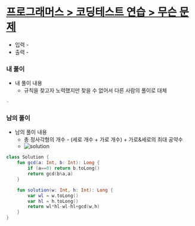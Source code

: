 
# [프로그래머스 > 코딩테스트 연습 > 무슨 문제](https://school.programmers.co.kr/learn/challenges?levels=1%2C2)

* 입력 - 
* 출력 - 

### 내 풀이

* 내 풀이 내용
    * 규칙을 찾고자 노력했지만 찾을 수 없어서 다른 사람의 풀이로 대체

```kotlin
-
```

### 남의 풀이

* 남의 풀이 내용
    * 총 정사각형의 개수 - (세로 개수 + 가로 개수) + 가로&세로의 최대 공약수
    * ![solution]()

```kotlin
class Solution {
    fun gcd(a: Int, b: Int): Long {
        if (a==0) return b.toLong()
        return gcd(b%a,a)
    }

    fun solution(w: Int, h: Int): Long {
        var wl = w.toLong()
        var hl = h.toLong()
        return wl*hl-wl-hl+gcd(w,h)
    }
}
```
